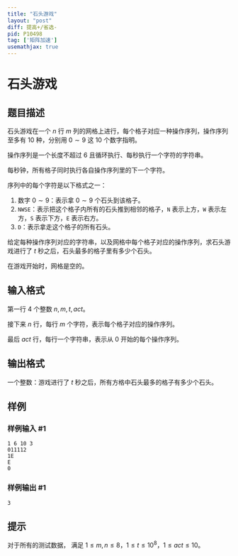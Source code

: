 ```yaml
---
title: "石头游戏"
layout: "post"
diff: 提高+/省选-
pid: P10498
tag: ['矩阵加速']
usemathjax: true
---
```


# 石头游戏
## 题目描述

石头游戏在一个 $n$ 行 $m$ 列的网格上进行，每个格子对应一种操作序列，操作序列至多有 $10$ 种，分别用 $0 \sim 9$ 这 $10$ 个数字指明。

操作序列是一个长度不超过 $6$ 且循环执行、每秒执行一个字符的字符串。

每秒钟，所有格子同时执行各自操作序列里的下一个字符。

序列中的每个字符是以下格式之一：

  1. 数字 $0 \sim 9$：表示拿 $0 \sim 9$ 个石头到该格子。
  2. `NWSE`：表示把这个格子内所有的石头推到相邻的格子，`N` 表示上方，`W` 表示左方，`S` 表示下方，`E` 表示右方。
  3. `D`：表示拿走这个格子的所有石头。

给定每种操作序列对应的字符串，以及网格中每个格子对应的操作序列，求石头游戏进行了 $t$ 秒之后，石头最多的格子里有多少个石头。

在游戏开始时，网格是空的。
## 输入格式

第一行 $4$ 个整数 $n, m, t, act$。

接下来 $n$ 行，每行 $m$ 个字符，表示每个格子对应的操作序列。

最后 $act$ 行，每行一个字符串，表示从 $0$ 开始的每个操作序列。
## 输出格式

一个整数：游戏进行了 $t$ 秒之后，所有方格中石头最多的格子有多少个石头。

## 样例

### 样例输入 #1
```
1 6 10 3
011112
1E
E
0
```
### 样例输出 #1
```
3
```
## 提示

对于所有的测试数据， 满足 $1 \le m,n \le 8$，$1 \le t \le 10^8$，$1 \le act \le 10$。
